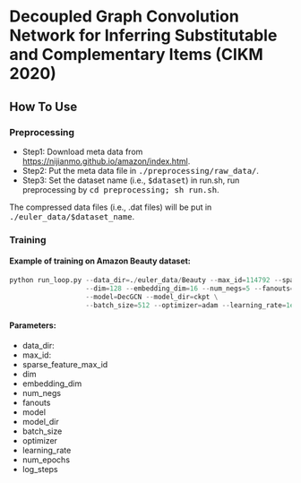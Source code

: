 # Decoupled Graph Convolution Network for Inferring Substitutable and Complementary Items (CIKM 2020)

## How To Use

### Preprocessing
- Step1: Download meta data from https://nijianmo.github.io/amazon/index.html.
- Step2: Put the meta data file in <tt>./preprocessing/raw_data/</tt>.
- Step3: Set the dataset name (i.e., <tt>$dataset</tt>) in run.sh, run preprocessing by <tt>cd preprocessing; sh run.sh</tt>.

The compressed data files (i.e., .dat files) will be put in <tt>./euler_data/$dataset_name</tt>.


### Training 

#### Example of training on Amazon Beauty dataset:
```python
python run_loop.py --data_dir=./euler_data/Beauty --max_id=114792 --sparse_feature_max_id=11,45,11179 \
                   --dim=128 --embedding_dim=16 --num_negs=5 --fanouts=5,5 \
                   --model=DecGCN --model_dir=ckpt \
                   --batch_size=512 --optimizer=adam --learning_rate=1e-4 --num_epochs=20 --log_steps=20
```

#### Parameters:
- data_dir:
- max_id: 
- sparse_feature_max_id
- dim
- embedding_dim
- num_negs
- fanouts
- model
- model_dir
- batch_size
- optimizer
- learning_rate
- num_epochs
- log_steps
